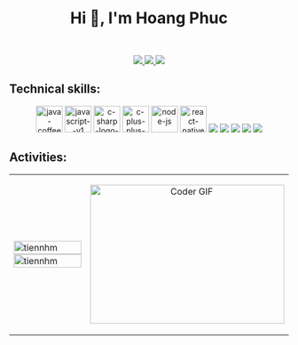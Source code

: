 
<h1 align="center">Hi 👋, I'm Hoang Phuc</h1>
<br />


<p align="center">
  <a href="https://www.facebook.com/phuc.se.0201" alt="Facebook">
    <img src="https://img.icons8.com/fluent/48/000000/facebook-new.png" target="_blank" />
  </a> 
  <a href="https://github.com/phuc0201" alt="Github">
    <img src="https://img.icons8.com/fluent/48/000000/github.png"/>
  </a> 
  <a href="mailto:phucdev0201@outlook.com" alt="Email">
    <img src="https://img.icons8.com/fluent/48/000000/mailing.png"/>
  </a>
</p>

## Technical skills:
<p align="center">
  <img width="48" height="48" src="https://img.icons8.com/fluency/48/java-coffee-cup-logo.png" alt="java-coffee-cup-logo"/>
  <img width="48" height="48" src="https://img.icons8.com/color/48/javascript--v1.png" alt="javascript--v1"/>
  <img width="48" height="48" src="https://img.icons8.com/color/48/c-sharp-logo-2.png" alt="c-sharp-logo-2"/>
  <img width="48" height="48" src="https://img.icons8.com/fluency/48/c-plus-plus-logo.png" alt="c-plus-plus-logo"/>
  <img width="48" height="48" src="https://img.icons8.com/fluency/48/node-js.png" alt="node-js"/>
  <img width="48" height="48" src="https://img.icons8.com/color/48/react-native.png" alt="react-native"/>
  <img src="https://img.icons8.com/color/48/000000/microsoft-sql-server.png"/>
  <img src="https://img.icons8.com/color/48/000000/mysql-logo.png"/>
  <img src="https://img.icons8.com/color/48/000000/mongodb.png"/>
  <img src="https://img.icons8.com/color/48/000000/git.png"/>
  <img src="https://img.icons8.com/color/48/000000/github-2.png"/>
</p>

## Activities:

<table style="width:100%;">
  <tr>
    <td>
      <img src="https://github-readme-stats.vercel.app/api/top-langs/?username=phuc0201&bg_color=FFFFFF00&text_color=179fa3&layout=compact&hide=CSS&langs_count=10&custom_title=Top%20ngôn%20ngữ%20được%20dùng" alt="tiennhm" width="100%"/>
      <img src="https://github-readme-stats.vercel.app/api?username=phuc0201&bg_color=FFFFFF00&text_color=179fa3&show_icons=true&count_private=true&include_all_commits=true&custom_title=Hoạt%20động%20trên%20Github" alt="tiennhm" width="100%"/>
    </td>
    <td>
      <p align="center"> 
        <img alt="Coder GIF" height=250 width=350 src="https://media4.giphy.com/media/wLNuW1tCKRiPmDV5Y4/giphy.gif" />
      </p>
    </td>
  </tr>
</table>
